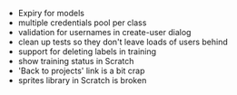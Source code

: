 * Expiry for models
* multiple credentials pool per class
* validation for usernames in create-user dialog
* clean up tests so they don't leave loads of users behind
* support for deleting labels in training
* show training status in Scratch
* 'Back to projects' link is a bit crap
* sprites library in Scratch is broken
